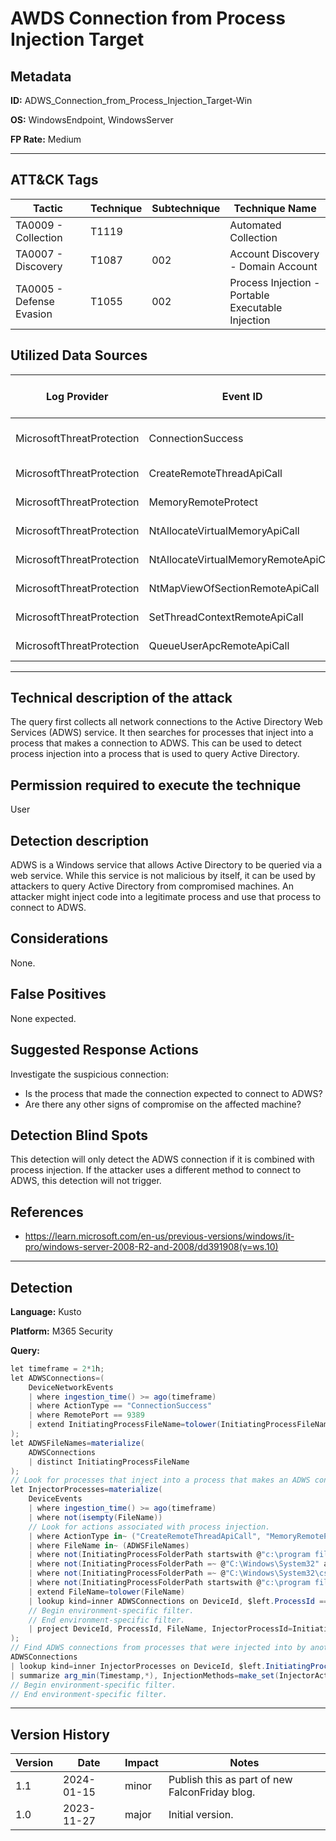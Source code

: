 # AWDS Connection from Process Injection Target

## Metadata
**ID:** ADWS_Connection_from_Process_Injection_Target-Win

**OS:** WindowsEndpoint, WindowsServer

**FP Rate:** Medium

---

## ATT&CK Tags

| Tactic | Technique | Subtechnique | Technique Name |
|---|---|---| --- |
| TA0009 - Collection | T1119 |  | Automated Collection|
| TA0007 - Discovery | T1087 | 002 | Account Discovery - Domain Account|
| TA0005 - Defense Evasion | T1055 | 002 | Process Injection - Portable Executable Injection|

## Utilized Data Sources

| Log Provider | Event ID | Event Name | ATT&CK Data Source | ATT&CK Data Component|
|---------|---------|----------|---------|---------|
|MicrosoftThreatProtection|ConnectionSuccess||Network Traffic|Network Connection Creation|
|MicrosoftThreatProtection|CreateRemoteThreadApiCall||Process|Process Access|
|MicrosoftThreatProtection|MemoryRemoteProtect||Process|Process Access|
|MicrosoftThreatProtection|NtAllocateVirtualMemoryApiCall||Process|Process Access|
|MicrosoftThreatProtection|NtAllocateVirtualMemoryRemoteApiCall||Process|Process Access|
|MicrosoftThreatProtection|NtMapViewOfSectionRemoteApiCall||Process|Process Access|
|MicrosoftThreatProtection|SetThreadContextRemoteApiCall||Process|Process Access|
|MicrosoftThreatProtection|QueueUserApcRemoteApiCall||Process|Process Access|
---

## Technical description of the attack
The query first collects all network connections to the Active Directory Web Services (ADWS) service. It then searches for processes that inject into a process that makes a connection to ADWS. This can be used to detect process injection into a process that is used to query Active Directory.


## Permission required to execute the technique
User

## Detection description
ADWS is a Windows service that allows Active Directory to be queried via a web service. While this service is not
malicious by itself, it can be used by attackers to query Active Directory from compromised machines. An attacker
might inject code into a legitimate process and use that process to connect to ADWS.


## Considerations
None.


## False Positives
None expected.


## Suggested Response Actions
Investigate the suspicious connection:
* Is the process that made the connection expected to connect to ADWS?
* Are there any other signs of compromise on the affected machine?


## Detection Blind Spots
This detection will only detect the ADWS connection if it is combined with process injection. If the attacker uses a different method to connect to ADWS, this detection will not trigger.


## References
* https://learn.microsoft.com/en-us/previous-versions/windows/it-pro/windows-server-2008-R2-and-2008/dd391908(v=ws.10)

---
## Detection

**Language:** Kusto

**Platform:** M365 Security

**Query:**
```C#
let timeframe = 2*1h;
let ADWSConnections=(
    DeviceNetworkEvents
    | where ingestion_time() >= ago(timeframe)
    | where ActionType == "ConnectionSuccess"
    | where RemotePort == 9389
    | extend InitiatingProcessFileName=tolower(InitiatingProcessFileName)
);
let ADWSFileNames=materialize(
    ADWSConnections
    | distinct InitiatingProcessFileName
);
// Look for processes that inject into a process that makes an ADWS connection.
let InjectorProcesses=materialize(
    DeviceEvents
    | where ingestion_time() >= ago(timeframe)
    | where not(isempty(FileName))
    // Look for actions associated with process injection.
    | where ActionType in~ ("CreateRemoteThreadApiCall", "MemoryRemoteProtect","NtAllocateVirtualMemoryApiCall", "NtAllocateVirtualMemoryRemoteApiCall", "NtMapViewOfSectionRemoteApiCall", "NtProtectVirtualMemoryApiCall", "SetThreadContextRemoteApiCall", "QueueUserApcRemoteApiCall")
    | where FileName in~ (ADWSFileNames)
    | where not(InitiatingProcessFolderPath startswith @"c:\program files\vmware\vmware tools" and InitiatingProcessFileName =~ "vmtoolsd.exe")
    | where not(InitiatingProcessFolderPath =~ @"C:\Windows\System32" and InitiatingProcessFileName =~ "csrss.exe")
    | where not(InitiatingProcessFolderPath =~ @"C:\Windows\System32\csrss.exe")
    | where not(InitiatingProcessFolderPath startswith @"c:\program files\microsoft azure ad sync\" and InitiatingProcessFileName =~ "miiserver.exe")
    | extend FileName=tolower(FileName)
    | lookup kind=inner ADWSConnections on DeviceId, $left.ProcessId == $right.InitiatingProcessId, $left.FileName == $right.InitiatingProcessFileName
    // Begin environment-specific filter.
    // End environment-specific filter.
    | project DeviceId, ProcessId, FileName, InjectorProcessId=InitiatingProcessId, InjectorFileName=InitiatingProcessFileName, InjectorActionType=ActionType
);
// Find ADWS connections from processes that were injected into by another process.
ADWSConnections
| lookup kind=inner InjectorProcesses on DeviceId, $left.InitiatingProcessId == $right.ProcessId, $left.InitiatingProcessFileName == $right.FileName
| summarize arg_min(Timestamp,*), InjectionMethods=make_set(InjectorActionType) by DeviceId, DeviceName, InitiatingProcessId, InitiatingProcessFileName
// Begin environment-specific filter.
// End environment-specific filter.
```

---

## Version History
| Version | Date | Impact | Notes |
|---------|------|--------|------|
| 1.1  | 2024-01-15| minor | Publish this as part of new FalconFriday blog. |
| 1.0  | 2023-11-27| major | Initial version. |